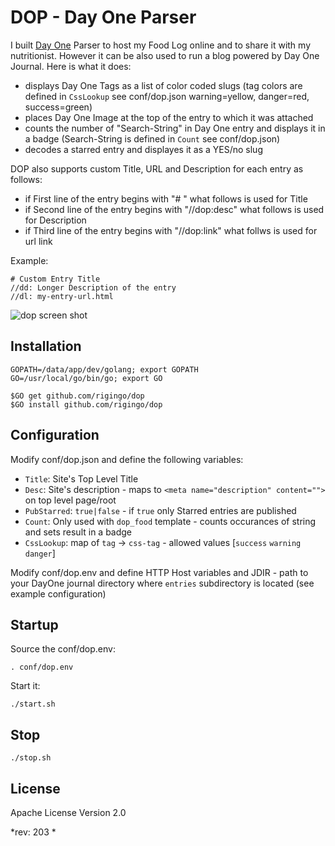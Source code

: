 # DOP - Day One Parser

I built [Day One](http://dayoneapp.com/) Parser to host my Food Log online and to share it with my nutritionist.  However it can be also used to run a blog powered by Day One Journal.  Here is what it does:

* displays Day One Tags as a list of color coded slugs (tag colors are defined in `CssLookup` see conf/dop.json warning=yellow, danger=red, success=green)
* places Day One Image at the top of the entry to which it was attached
* counts the number of "Search-String" in Day One entry and displays it in a badge (Search-String is defined in `Count` see conf/dop.json)
* decodes a starred entry and displayes it as a YES/no slug

DOP also supports custom Title, URL and Description for each entry as follows:
* if First line of the entry begins with "# " what follows is used for Title
* if Second line of the entry begins with "//dop:desc" what follows  is used for Description
* if Third line of the entry begins with "//dop:link" what follws is used for url link

Example:

    # Custom Entry Title
    //dd: Longer Description of the entry
    //dl: my-entry-url.html



![dop screen shot](https://s3.amazonaws.com/mve-shared/dop1.png)



## Installation

    GOPATH=/data/app/dev/golang; export GOPATH
    GO=/usr/local/go/bin/go; export GO

    $GO get github.com/rigingo/dop
    $GO install github.com/rigingo/dop

## Configuration

Modify conf/dop.json and define the following variables:
* `Title`: Site's Top Level Title
* `Desc`: Site's description - maps to `<meta name="description" content="">` on top level page/root
* `PubStarred`: `true|false` - if `true` only Starred entries are published
* `Count`: Only used with `dop_food` template - counts occurances of string and sets result in a badge
* `CssLookup`: map of `tag` -> `css-tag` - allowed values [`success` `warning` `danger`]

Modify conf/dop.env and define HTTP Host variables and JDIR - path to your DayOne journal directory where `entries` subdirectory is located (see example configuration)

## Startup

Source the conf/dop.env:

    . conf/dop.env

Start it:

    ./start.sh

## Stop

    ./stop.sh

## License

Apache License Version 2.0

*rev:   203 *

